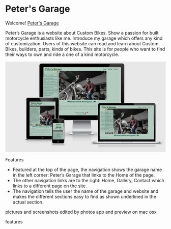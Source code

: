 # Peter's Garage
Welcome! [Peter's Garage](https://peterszabo79.github.io/project-no1/)

Peter’s Garage is a website about Custom Bikes. Show a passion for built motorcycle enthusiasts like me.
Introduce my garage which offers any kind of customization.
Users of this website can read and learn about Custom Bikes, builders, parts, kinds of bikes.
This site is for people who want to find their ways to own and ride a one of a kind motorcycle.

<img src="assets/images/petersgaragescrshot.jpeg" alt="scrshot">

Features

<ul>
<li>Featured at the top of the page, the navigation shows the garage name in the left corner: Peter’s Garage that links to the Home of the page.</li>
<li>The other navigation links are to the right: Home, Gallery, Contact which links to a different page on the site.</li>
<li>The navigation tells the user the name of the garage and website and makes the different sections easy to find as shown underlined in the actual section.</li>
</ul>
 

pictures and screenshots edited by photos app and preview on mac osx


features





